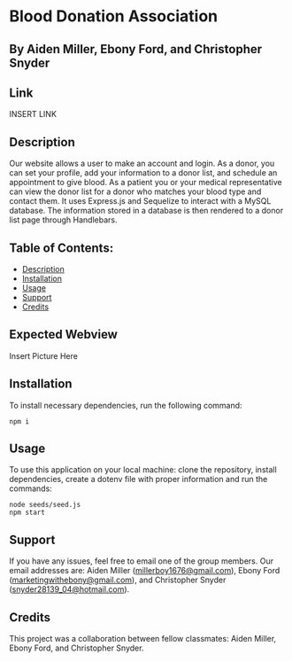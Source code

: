 # Blood Donation Association

## By Aiden Miller, Ebony Ford, and Christopher Snyder
## Link
INSERT LINK

## Description

Our website allows a user to make an account and login.  As a donor, you can set your profile, add your information to a donor list, and schedule an appointment to give blood.  As a patient you or your medical representative can view the donor list for a donor who matches your blood type and contact them.  It uses Express.js and Sequelize to interact with a MySQL database.  The information stored in a database is then rendered to a donor list page through Handlebars.  

## Table of Contents:
* [Description](#description)
* [Installation](#installation)
* [Usage](#usage)
* [Support](#support)
* [Credits](#credits)

## Expected Webview

Insert Picture Here

## Installation

 To install necessary dependencies, run the following command:
  ```
  npm i
  ```

## Usage

To use this application on your local machine: clone the repository, install dependencies, create a dotenv file with proper information and run the commands:
```
node seeds/seed.js
npm start
```

## Support

If you have any issues, feel free to email one of the group members.  Our email addresses are: Aiden Miller (millerboy1676@gmail.com), Ebony Ford (marketingwithebony@gmail.com), and Christopher Snyder (snyder28139_04@hotmail.com). 

## Credits

This project was a collaboration between fellow classmates: Aiden Miller, Ebony Ford, and Christopher Snyder.  
